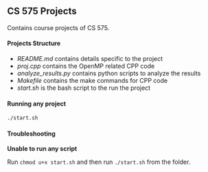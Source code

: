 ## CS 575 Projects

Contains course projects of CS 575.

#### Projects Structure

* *README.md* contains details specific to the project
* *proj.cpp* contains the OpenMP related CPP code
* *analyze_results.py* contains python scripts to analyze the results
* *Makefile* contains the make commands for CPP code
* *start.sh* is the bash script to the run the project

#### Running any project

```bash
./start.sh
```

#### Troubleshooting

**Unable to run any script**

Run `chmod u+x start.sh` and then run `./start.sh` from the folder.
